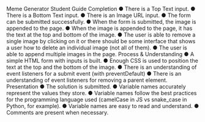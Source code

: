 Meme Generator
Student Guide
Completion
● There is a Top Text input.
● There is a Bottom Text input.
● There is an Image URL input.
● The form can be submitted successfully.
● When the form is submitted, the image is appended to the page.
● When the image is appended to the page, it has the text at the top and bottom of the
image.
● The user is able to remove a single image by clicking on it or there should be some
interface that shows a user how to delete an individual image (not all of them).
● The user is able to append multiple images in the page.
Process & Understanding
● A simple HTML form with inputs is built.
● Enough CSS is used to position the text at the top and the bottom of the image.
● There is an understanding of event listeners for a submit event (with preventDefault)
● There is an understanding of event listeners for removing a parent element.
Presentation
● The solution is submitted.
● Variable names accurately represent the values they store.
● Variable names follow the best practices for the programming language used
(camelCase in JS vs snake_case in Python, for example).
● Variable names are easy to read and understand.
● Comments are present when necessary.
